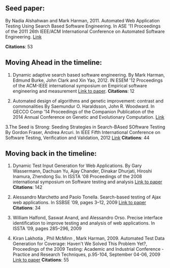 ## Seed paper: 
By Nadia Alshahwan and Mark Harman, 2011. Automated Web Application Testing Using Search Based Software Engineering. In ASE '11 Proceedings of the 2011 26th IEEE/ACM International Conference on Automated Software Engineering. [Link](http://www0.cs.ucl.ac.uk/staff/mharman/ase11-na.pdf)

**Citations**: 53


## Moving Ahead in the timeline:
1. Dynamic adaptive search based software engineering.
By Mark Harman, Edmund Burke, John Clark and Xin Yao, 2012.
IN ESEM '12 Proceedings of the ACM-IEEE international symposium on Empirical software engineering and measurement
[Link to paper](http://www0.cs.ucl.ac.uk/staff/mharman/esem12.pdf).   **Citations**: 12

2. Automated design of algorithms and genetic improvement: contrast and commonalities
By Saemundur O. Haraldsson, John R. Woodward.
In GECCO Comp '14 Proceedings of the Companion Publication of the 2014 Annual Conference on Genetic and Evolutionary Computation. [Link](http://www.cs.stir.ac.uk/~jrw/publications/2014/AutomatedDesignAlgorithmsGeneticImprovementContrastCommonalities/AutomatedDesignAlgorithmsGeneticImprovementContrastCommonalities.pdf)

3.The Seed is Strong: Seeding Strategies in Search-BAsed SOftware Testing
By Gordon Fraser, Andrea Arcuri.
In IEEE Fifth International Conference on Software Testing, Verification and Validation, 2012 [Link](http://ieeexplore.ieee.org/xpl/articleDetails.jsp?arnumber=6200103)   **Citations**: 44

## Moving back in the timeline:
1. Dynamic Test Input Generation for Web Applications. By Gary Wassermann, Dachuan Yu, Ajay Chander, Dinakar Dhurjati, Hiroshi Inamura, Zhendong Su. In ISSTA '08 Proceedings of the 2008 international symposium on Software testing and analysis
[Link to paper](http://dl.acm.org/citation.cfm?id=1390630.1390661&coll=DL&dl=GUIDE&CFID=545413162&CFTOKEN=17813109)   **Citations**: 142

2. Alessandro Marchetto and Paolo Tonella. Search-based testing of Ajax web applications. In SSBSE ’09, pages 3–12, 2009
[Link to paper](https://scholar.google.com/scholar?q=Search-Based+Testing+of+AjaxWeb+Applications&btnG=&hl=en&as_sdt=0%2C34)   **Citations**: 34

3. William Halfond, Saswat Anand, and Alessandro Orso. Precise interface identification to improve testing and analysis of web applications. In ISSTA ’09, pages 285–296, 2009

4. Kiran Lakhotia , Phil McMinn , Mark Harman, 2009. Automated Test Data Generation for Coverage: Haven't We Solved This Problem Yet?, Proceedings of the 2009 Testing: Academic and Industrial Conference - Practice and Research Techniques, p.95-104, September 04-06, 2009 [Link to paper](http://ieeexplore.ieee.org.prox.lib.ncsu.edu/stamp/stamp.jsp?tp=&arnumber=5381642&tag=1)    **Citations**: 55
